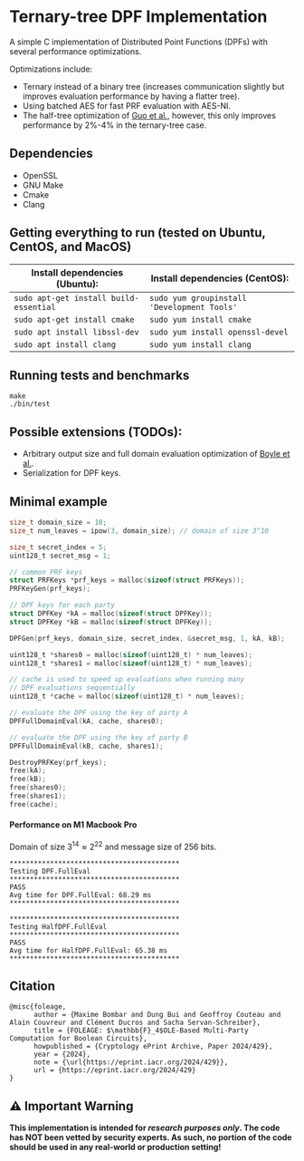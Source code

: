 # Ternary-tree DPF Implementation

A simple C implementation of Distributed Point Functions (DPFs) with several performance optimizations.

Optimizations include:

- Ternary instead of a binary tree (increases communication slightly but improves evaluation performance by having a flatter tree).
- Using batched AES for fast PRF evaluation with AES-NI.
- The half-tree optimization of [Guo et al.](https://eprint.iacr.org/2022/1431.pdf), however, this only improves performance by 2\%-4\% in the ternary-tree case.

## Dependencies

- OpenSSL
- GNU Make
- Cmake
- Clang

## Getting everything to run (tested on Ubuntu, CentOS, and MacOS)

| Install dependencies (Ubuntu):         | Install dependencies (CentOS):              |
| -------------------------------------- | ------------------------------------------- |
| `sudo apt-get install build-essential` | `sudo yum groupinstall 'Development Tools'` |
| `sudo apt-get install cmake`           | `sudo yum install cmake`                    |
| `sudo apt install libssl-dev`          | `sudo yum install openssl-devel`            |
| `sudo apt install clang`               | `sudo yum install clang`                    |

## Running tests and benchmarks

```
make
./bin/test
```

## Possible extensions (TODOs):

- Arbitrary output size and full domain evaluation optimization of [Boyle et al.](https://eprint.iacr.org/2018/707).
- Serialization for DPF keys.

## Minimal example

```c
size_t domain_size = 10;
size_t num_leaves = ipow(3, domain_size); // domain of size 3^10

size_t secret_index = 5;
uint128_t secret_msg = 1;

// common PRF keys
struct PRFKeys *prf_keys = malloc(sizeof(struct PRFKeys));
PRFKeyGen(prf_keys);

// DPF keys for each party
struct DPFKey *kA = malloc(sizeof(struct DPFKey));
struct DPFKey *kB = malloc(sizeof(struct DPFKey));

DPFGen(prf_keys, domain_size, secret_index, &secret_msg, 1, kA, kB);

uint128_t *shares0 = malloc(sizeof(uint128_t) * num_leaves);
uint128_t *shares1 = malloc(sizeof(uint128_t) * num_leaves);

// cache is used to speed up evaluations when running many
// DPF evaluations sequentially
uint128_t *cache = malloc(sizeof(uint128_t) * num_leaves);

// evaluate the DPF using the key of party A
DPFFullDomainEval(kA, cache, shares0);

// evaluate the DPF using the key of party B
DPFFullDomainEval(kB, cache, shares1);

DestroyPRFKey(prf_keys);
free(kA);
free(kB);
free(shares0);
free(shares1);
free(cache);
```

#### Performance on M1 Macbook Pro

Domain of size $3^{14} \approx 2^{22}$ and message size of 256 bits.

```
******************************************
Testing DPF.FullEval
******************************************
PASS
Avg time for DPF.FullEval: 68.29 ms
******************************************

******************************************
Testing HalfDPF.FullEval
******************************************
PASS
Avg time for HalfDPF.FullEval: 65.38 ms
******************************************
```

## Citation

```
@misc{foleage,
      author = {Maxime Bombar and Dung Bui and Geoffroy Couteau and Alain Couvreur and Clément Ducros and Sacha Servan-Schreiber},
      title = {FOLEAGE: $\mathbb{F}_4$OLE-Based Multi-Party Computation for Boolean Circuits},
      howpublished = {Cryptology ePrint Archive, Paper 2024/429},
      year = {2024},
      note = {\url{https://eprint.iacr.org/2024/429}},
      url = {https://eprint.iacr.org/2024/429}
}

```

## ⚠️ Important Warning

<b>This implementation is intended for _research purposes only_. The code has NOT been vetted by security experts.
As such, no portion of the code should be used in any real-world or production setting!</b>
